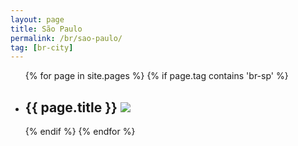 ```yaml
---
layout: page
title: São Paulo
permalink: /br/sao-paulo/
tag: [br-city]
---
```


<div class="home">
  <ul class="list">
  {% for page in site.pages %}
    {% if page.tag contains 'br-sp' %}
    <li>
      <h2>
        <span>{{ page.title }}</span>
        <a class="post-link" href="{{ page.url | prepend: site.baseurl }}"><img src="{{ page.image }}"></a>
      </h2>
    </li>
    {% endif %}
  {% endfor %}
  </ul>
</div>
